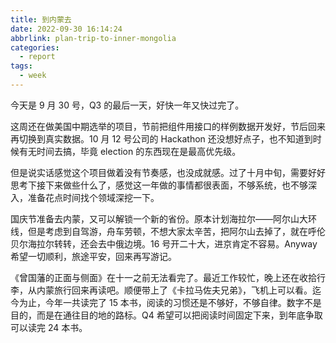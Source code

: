 ```yaml
---
title: 到内蒙去
date: 2022-09-30 16:14:24
abbrlink: plan-trip-to-inner-mongolia
categories:
  - report
tags:
  - week
---
```


今天是 9 月 30 号，Q3 的最后一天，好快一年又快过完了。

这周还在做美国中期选举的项目，节前把组件用接口的样例数据开发好，节后回来再切换到真实数据。10 月 12 号公司的 Hackathon 还没想好点子，也不知道到时候有无时间去搞，毕竟 election 的东西现在是最高优先级。

但是说实话感觉这个项目做着没有节奏感，也没成就感。过了十月中旬，需要好好思考下接下来做些什么了，感觉这一年做的事情都很表面，不够系统，也不够深入，准备花点时间找个领域深挖一下。

国庆节准备去内蒙，又可以解锁一个新的省份。原本计划海拉尔——阿尔山大环线，但是考虑到自驾游，舟车劳顿，不想大家太辛苦，把阿尔山去掉了，就在呼伦贝尔海拉尔转转，还会去中俄边境。16 号开二十大，进京肯定不容易。Anyway 希望一切顺利，旅途平安，回来再写游记。

《曾国藩的正面与侧面》在十一之前无法看完了。最近工作较忙，晚上还在收拾行李，从内蒙旅行回来再读吧。顺便带上了《卡拉马佐夫兄弟》，飞机上可以看。迄今为止，今年一共读完了 15 本书，阅读的习惯还是不够好，不够自律。数字不是目的，而是在通往目的地的路标。Q4 希望可以把阅读时间固定下来，到年底争取可以读完 24 本书。

